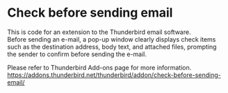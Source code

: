 # Check before sending email
This is code for an extension to the Thunderbird email software.  
Before sending an e-mail, a pop-up window clearly displays check items such as the destination address, body text, and attached files, prompting the sender to confirm before sending the e-mail.

Please refer to Thunderbird Add-ons page for more information.  
https://addons.thunderbird.net/thunderbird/addon/check-before-sending-email/